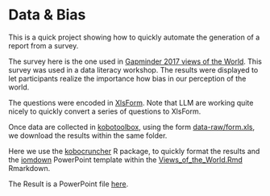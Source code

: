 # Data & Bias

This is a quick project showing how to quickly automate the generation of a report from a survey.

The survey here is the one used in [Gapminder 2017 views of the World](https://upgrader.gapminder.org/t/2017-gapminder-test?tab=q). This survey was used in a data literacy workshop. The results were displayed to let participants realize the importance how bias in our perception of the world.

The questions were encoded in [XlsForm](http://xlsform). Note that LLM are working quite nicely to quickly convert a series of questions to XlsForm.

Once data are collected in [kobotoolbox](https://kf.kobo.iom.int/), using the form [data-raw/form.xls](https://github.com/iom/data_bias/raw/refs/heads/main/data-raw/form.xlsx), we download the results within the same folder.

Here we use the [kobocruncher](https://edouard-legoupil.github.io/kobocruncher/) R package, to quickly format the results and the [iomdown](https://iom.github.io/iomdown/) PowerPoint template within the [Views_of_the_World.Rmd](https://github.com/iom/data_bias/blob/main/Views_of_the_World.Rmd) Rmarkdown.

The Result is a PowerPoint file [here](https://github.com/iom/data_bias/raw/refs/heads/main/Views_of_the_World.pptx).


